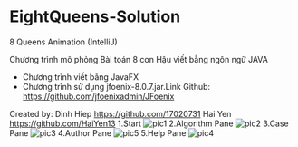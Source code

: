 # EightQueens-Solution
8 Queens Animation (IntelliJ)


Chương trình mô phỏng Bài toán 8 con Hậu viết bằng ngôn ngữ JAVA

- Chương trình viết bằng JavaFX
- Chương trình sử dụng jfoenix-8.0.7.jar.Link Github: https://github.com/jfoenixadmin/JFoenix


Created by:
  Dinh Hiep
  https://github.com/17020731
  Hai Yen
  https://github.com/HaiYen13
1.Start
![pic1](https://user-images.githubusercontent.com/37697235/49589938-350c9980-f99d-11e8-820d-6b4cb1dd8bea.png)
2.Algorithm Pane
![pic2](https://user-images.githubusercontent.com/37697235/49589945-38078a00-f99d-11e8-8428-41cb09475fc3.png)
3.Case Pane
![pic3](https://user-images.githubusercontent.com/37697235/49589951-3b027a80-f99d-11e8-9b67-770cc391278a.png)
4.Author Pane
![pic5](https://user-images.githubusercontent.com/37697235/49589976-45247900-f99d-11e8-9c78-56e962f9b8e5.png)
5.Help Pane
![pic4](https://user-images.githubusercontent.com/37697235/49589975-45247900-f99d-11e8-8cab-674291ef9d52.png)
